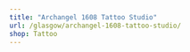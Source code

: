 ```yaml
---
title: "Archangel 1608 Tattoo Studio"
url: /glasgow/archangel-1608-tattoo-studio/
shop: Tattoo
---
```

